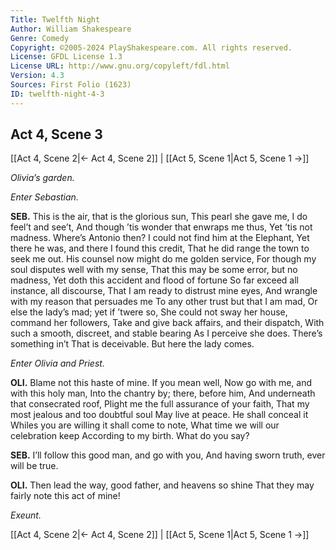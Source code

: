 ```yaml
---
Title: Twelfth Night
Author: William Shakespeare
Genre: Comedy
Copyright: ©2005-2024 PlayShakespeare.com. All rights reserved.
License: GFDL License 1.3
License URL: http://www.gnu.org/copyleft/fdl.html
Version: 4.3
Sources: First Folio (1623)
ID: twelfth-night-4-3
---
```


## Act 4, Scene 3
[[Act 4, Scene 2|← Act 4, Scene 2]] | [[Act 5, Scene 1|Act 5, Scene 1 →]]

*Olivia’s garden.*

*Enter Sebastian.*

**SEB.**
This is the air, that is the glorious sun,
This pearl she gave me, I do feel’t and see’t,
And though ’tis wonder that enwraps me thus,
Yet ’tis not madness. Where’s Antonio then?
I could not find him at the Elephant,
Yet there he was, and there I found this credit,
That he did range the town to seek me out.
His counsel now might do me golden service,
For though my soul disputes well with my sense,
That this may be some error, but no madness,
Yet doth this accident and flood of fortune
So far exceed all instance, all discourse,
That I am ready to distrust mine eyes,
And wrangle with my reason that persuades me
To any other trust but that I am mad,
Or else the lady’s mad; yet if ’twere so,
She could not sway her house, command her followers,
Take and give back affairs, and their dispatch,
With such a smooth, discreet, and stable bearing
As I perceive she does. There’s something in’t
That is deceivable. But here the lady comes.

*Enter Olivia and Priest.*

**OLI.**
Blame not this haste of mine. If you mean well,
Now go with me, and with this holy man,
Into the chantry by; there, before him,
And underneath that consecrated roof,
Plight me the full assurance of your faith,
That my most jealous and too doubtful soul
May live at peace. He shall conceal it
Whiles you are willing it shall come to note,
What time we will our celebration keep
According to my birth. What do you say?

**SEB.**
I’ll follow this good man, and go with you,
And having sworn truth, ever will be true.

**OLI.**
Then lead the way, good father, and heavens so shine
That they may fairly note this act of mine!

*Exeunt.*

[[Act 4, Scene 2|← Act 4, Scene 2]] | [[Act 5, Scene 1|Act 5, Scene 1 →]]
